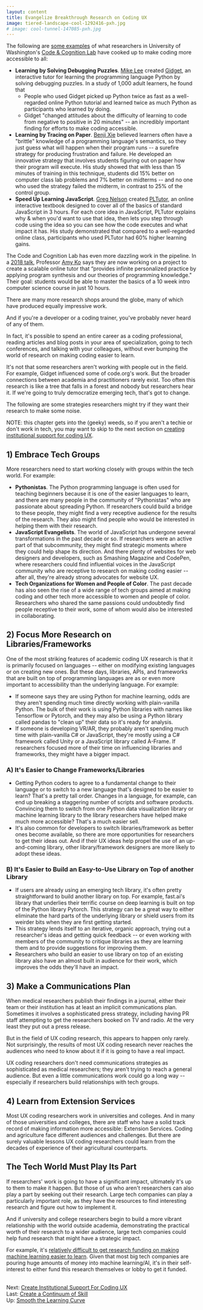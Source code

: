 ```yaml
---
layout: content
title: Evangelize Breakthrough Research on Coding UX
image: tiered-landscape-cool-1292416-pxh.jpg
# image: cool-tunnel-147085-pxh.jpg
---
```

The following are [some examples](https://www.youtube.com/watch?v=mkzHIhKaUX4) of what researchers in University of Washington's [Code & Cognition Lab](https://medium.com/bits-and-behavior) have cooked up to make coding more accessible to all: 

- __Learning by Solving Debugging Puzzles__. [Mike Lee](https://informatics.njit.edu/faculty/mjlee) created [Gidget](https://www.helpgidget.org/), an interactive tutor for learning the programming language Python by solving debugging puzzles. In a study of 1,000 adult learners, he found that
  -  People who used Gidget picked up Python twice as fast as a well-regarded online Python tutorial and learned twice as much Python as participants who learned by doing.
  - Gidget "changed attitudes about the difficulty of learning to code from negative to positive in 20 minutes" -- an incredibly important finding for efforts to make coding accessible.
- __Learning by Tracing on Paper__. [Benji Xie](http://benjixie.com/) believed learners often have a "brittle" knowledge of a programming language's semantics, so they just guess what will happen when their program runs -- a surefire strategy for producing frustration and failure.  He developed an innovative strategy that involves students figuring out on paper how their program will execute.  His study showed that with less than 15 minutes of training in this technique, students did 15% better on computer class lab problems and 7% better on midterms -- and no one who used the strategy failed the midterm, in contrast to 25% of the control group. 
- __Speed Up Learning JavaScript__. [Greg Nelson](http://www.greglnelson.info/) created [PLTutor](http://pythontutor.com/), an online interactive textbook designed to cover all of the basics of standard JavaScript in 3 hours. For each core idea in JavaScript, PLTutor explains why & when you'd want to use that idea, then lets you step through code using the idea so you can see how the code executes and what impact it has. His study demonstrated that compared to a well-regarded online class, participants who used PLTutor had 60% higher learning gains.

The Code and Cognition Lab has even more dazzling work in the pipeline. In a [2018 talk](https://www.youtube.com/watch?v=mkzHIhKaUX4), Professor [Amy Ko](http://faculty.washington.edu/ajko/) says they are now working on a project to create a scalable online tutor that “provides infinite personalized practice by applying program synthesis and our theories of programming knowledge." Their goal: students would be able to master the basics of a 10 week intro computer science course in just 10 hours.

There are many more research shops around the globe, many of which have produced equally impressive work.

And if you're a developer or a coding trainer, you've probably never heard of any of them.

In fact, it's possible to spend an entire career as a coding professional, reading articles and blog posts in your area of specialization, going to tech conferences, and talking with your colleagues, without ever bumping the world of research on making coding easier to learn.  

It's not that some researchers aren't working with people out in the field. For example, Gidget influenced some of code.org's work. But the broader connections between academia and practitioners rarely exist. Too often this research is like a tree that falls in a forest and nobody but researchers hear it. If we're going to truly democratize emerging tech, that's got to change. 

The following are some strategies researchers might try if they want their research to make some noise.

NOTE:  this chapter gets into the (geeky) weeds, so if you aren't a techie or don't work in tech, you may want to skip to the next section on [creating institutional support for coding UX](40-institutional-support).

## 1) Embrace Tech Groups

More researchers need to start working closely with groups within the tech world. For example: 
- __Pythonistas__.  The Python programming language is often used for teaching beginners because it is one of the easier languages to learn, and there are many people in the community of "Pythonistas" who are passionate about spreading Python. If researchers could build a bridge to these people, they might find a very receptive audience for the results of the research. They also might find people who would be interested in helping them with their research.  
- __JavaScript Evangelists__.  The world of JavaScript has undergone several transformations in the past decade or so. If researchers were an active part of that subcommunity, they might find strategic moments where they could help shape its direction. And there plenty of websites for web designers and developers, such as Smashing Magazine and CodePen, where researchers could find influential voices in the JavaScript community who are receptive to research on making coding easier -- after all, they're already strong advocates for website UX. 
- __Tech Organizations for Women and People of Color__.  The past decade has also seen the rise of a wide range of tech groups aimed at making coding and other tech more accessible to women and people of color. Researchers who shared the same passions could undoubtedly find people receptive to their work, some of whom would also be interested in collaborating.

## 2) Focus More Research on Libraries/Frameworks

One of the most striking features of academic coding UX research is that it is primarily focused on languages -- either on modifying existing languages or on creating new ones. But these days, libraries, APIs, and frameworks that are built on top of programming languages are as or even more important to accessibility than the underlying language. For example:

- If someone says they are using Python for machine learning, odds are they aren't spending much time directly working with plain-vanilla Python.  The bulk of their work is using Python libraries with names like Tensorflow or Pytorch, and they may also be using a Python library called pandas to "clean up" their data so it's ready for analysis.
- If someone is developing VR/AR, they probably aren't spending much time with plain-vanilla C# or JavaScript, they're mostly using a C# framework called Unity or a JavaScript library called A-Frame.
If researchers focused more of their time on influencing libraries and frameworks, they might have a bigger impact.

### A) It's Easier to Change Frameworks/Libraries

- Getting Python coders to agree to a fundamental change to their language or to switch to a new language that's designed to be easier to learn? That's a pretty tall order. Changes in a language, for example, can end up breaking a staggering number of scripts and software products. Convincing them to switch from one Python data visualization library or machine learning library to the library researchers have helped make much more accessible? That's a much easier sell. 
- It's also common for developers to switch libraries/framework as better ones become available, so there are more opportunities for researchers to get their ideas out. And if their UX ideas help propel the use of an up-and-coming library, other library/framework designers are more likely to adopt these ideas.

### B) It's Easier to Build an Easy-to-Use Library on Top of another Library 

- If users are already using an emerging tech library, it's often pretty straightforward to build another library on top. For example, fast.ai's library that underlies their terrific course on deep learning is built on top of the Python library Pytorch.  This strategy can be a great way to either eliminate the hard parts of the underlying library or shield users from its weirder bits when they are first getting started. 
- This strategy lends itself to an iterative, organic approach, trying out a researcher's ideas and getting quick feedback -- or even working with members of the community to critique libraries as they are learning them and to provide suggestions for improving them. 
- Researchers who build an easier to use library on top of an existing library also have an almost built in audience for their work, which improves the odds they'll have an impact.

## 3) Make a Communications Plan

When medical researchers publish their findings in a journal, either their team or their institution has at least an implicit communications plan. Sometimes it involves a sophisticated press strategy, including having PR staff attempting to get the researchers booked on TV and radio. At the very least they put out a press release.  

But in the field of UX coding research, this appears to happen only rarely. Not surprisingly, the results of most UX coding research never reaches the audiences who need to know about it if it is going to have a real impact.

UX coding researchers don't need communications strategies as sophisticated as medical researchers; they aren't trying to reach a general audience. But even a little communications work could go a long way -- especially if researchers build relationships with tech groups.

## 4) Learn from Extension Services

Most UX coding researchers work in universities and colleges. And in many of those universities and colleges, there are staff who have a solid track record of making information more accessible: Extension Services. Coding and agriculture face different audiences and challenges. But there are surely valuable lessons UX coding researchers could learn from the decades of experience of their agricultural counterparts. 

## The Tech World Must Play Its Part

If researchers' work is going to have a significant impact, ultimately it's up to them to make it happen. But those of us who aren't researchers can also play a part by seeking out their research. Large tech companies can play a particularly important role, as they have the resources to find interesting research and figure out how to implement it. 

And if university and college researchers begin to build a more vibrant relationship with the world outside academia, demonstrating the practical worth of their research to a wider audience, large tech companies could help fund research that might have a strategic impact. 

For example, it's [relatively difficult to get research funding on making machine learning easier to learn](https://medium.com/bits-and-behavior/we-need-to-learn-how-to-teach-machine-learning-acc78bac3ff8). Given that most big tech companies are pouring huge amounts of money into machine learning/AI, it's in their self-interest to either fund this research themselves or lobby to get it funded.

 
<br/> Next: [Create Institutional Support For Coding UX](40-institutional-support)
<br/> Last: [Create a Continuum of Skill](20-continuum-skill.html)
<br/>Up: [Smooth the Learning Curve](00-index.html)
